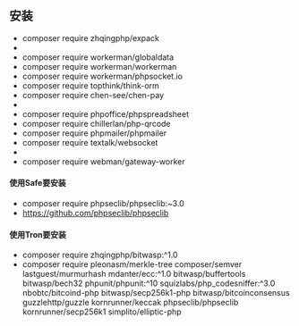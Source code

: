 ## 安装

* composer require zhqingphp/expack
*
* composer require workerman/globaldata
* composer require workerman/workerman
* composer require workerman/phpsocket.io
* composer require topthink/think-orm
* composer require chen-see/chen-pay
*
* composer require phpoffice/phpspreadsheet
* composer require chillerlan/php-qrcode
* composer require phpmailer/phpmailer
* composer require textalk/websocket
*
* composer require webman/gateway-worker

#### 使用Safe要安装

* composer require phpseclib/phpseclib:~3.0
* https://github.com/phpseclib/phpseclib

#### 使用Tron要安装

* composer require zhqingphp/bitwasp:^1.0
* composer require pleonasm/merkle-tree composer/semver lastguest/murmurhash mdanter/ecc:^1.0 bitwasp/buffertools
  bitwasp/bech32 phpunit/phpunit:^10 squizlabs/php_codesniffer:^3.0 nbobtc/bitcoind-php bitwasp/secp256k1-php
  bitwasp/bitcoinconsensus guzzlehttp/guzzle kornrunner/keccak phpseclib/phpseclib kornrunner/secp256k1
  simplito/elliptic-php
